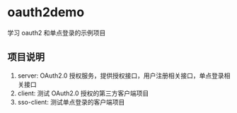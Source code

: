 # oauth2demo

学习 oauth2 和单点登录的示例项目

## 项目说明

1. server: OAuth2.0 授权服务，提供授权接口，用户注册相关接口，单点登录相关接口
2. client: 测试 OAuth2.0 授权的第三方客户端项目
3. sso-client: 测试单点登录的客户端项目
